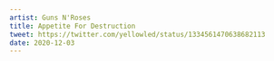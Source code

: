 ```yaml
---
artist: Guns N'Roses
title: Appetite For Destruction
tweet: https://twitter.com/yellowled/status/1334561470638682113
date: 2020-12-03
---
```


